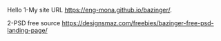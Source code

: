Hello
1-My site URL
https://eng-mona.github.io/bazinger/.

2-PSD free source
https://designsmaz.com/freebies/bazinger-free-psd-landing-page/
